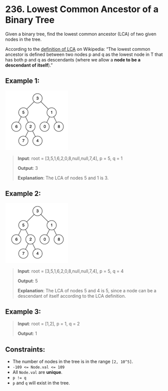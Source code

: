 # 236. Lowest Common Ancestor of a Binary Tree

Given a binary tree, find the lowest common ancestor (LCA) of two given nodes in the tree.

According to the [definition of LCA](https://en.wikipedia.org/wiki/Lowest_common_ancestor) on Wikipedia: “The lowest common ancestor is defined between two nodes p and q as the lowest node in T that has both p and q as descendants (where we allow a **node to be a descendant of itself**).”


## Example 1:

![ex1](image-1.png)

> **Input**: root = [3,5,1,6,2,0,8,null,null,7,4], p = 5, q = 1
>
> **Output**: 3
>
> **Explanation**: The LCA of nodes 5 and 1 is 3.

## Example 2:

![ex2](image.png)

> **Input**: root = [3,5,1,6,2,0,8,null,null,7,4], p = 5, q = 4
>
> **Output**: 5
>
> **Explanation**: The LCA of nodes 5 and 4 is 5, since a node can be a descendant of itself according to the LCA definition.

## Example 3:

> **Input**: root = [1,2], p = 1, q = 2
>
> **Output**: 1
 

## Constraints:

- The number of nodes in the tree is in the range `[2, 10^5]`.
- `-109 <= Node.val <= 109`
- All `Node.val` are **unique**.
- `p != q`
- `p` and `q` will exist in the tree.